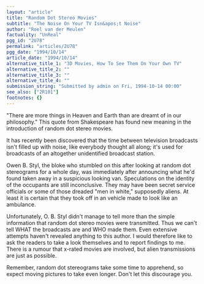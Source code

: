 ```yaml
---
layout: "article"
title: "Random Dot Stereo Movies"
subtitle: "The Noise On Your TV Isn&apos;t Noise"
author: "Roel van der Meulen"
factuality: "UnReal"
pgg_id: "2U78"
permalink: "articles/2U78"
pgg_date: "1994/10/14"
article_date: "1994/10/14"
alternative_title_1: "3D Movies, How To See Them On Your Own TV"
alternative_title_2: ""
alternative_title_3: ""
alternative_title_4: ""
submission_string: "Submitted by admin on Fri, 1994-10-14 00:00"
see_also: ["2R101"]
footnotes: {}
---
```

<div>
<p>"There are more things in Heaven and Earth than are dreamt of in our philosophy." This quote from Shakespeare has found new meaning in the introduction of random dot stereo movies.</p>
<p>It has recently been discovered that the time between television broadcasts isn't filled up with noise, like everybody thought all along; it's used for broadcasts of an altogether unidentified broadcast station.</p>
<p>Owen B. Styl, the bloke who stumbled on this after looking at random dot stereograms for a whole day, was immediately after announcing what he'd found taken away in a suspicious looking van. Speculations on the identity of the occupants are still inconclusive. They may have been secret service officials or some of those dreaded "men in white," supposedly aliens. At least it is certain that they took off in an vehicle made to look like an ambulance.</p>
<p>Unfortunately, O. B. Styl didn't manage to tell more than the simple information that random dot stereo movies were transmitted. Thus we can't tell WHAT the broadcasts are and WHO made them. Even extensive attempts haven't revealed anything to this author. I would therefore like to ask the readers to take a look themselves and to report findings to me. There is a rumour that x-rated movies are involved, but alien transmissions are just as possible.</p>
<p>Remember, random dot stereograms take some time to apprehend, so expect moving pictures to take even longer. Don't let this discourage you.</p>
</div>
